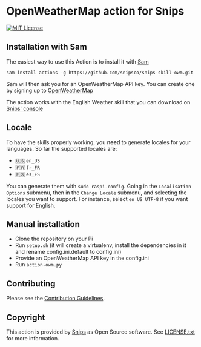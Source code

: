 # OpenWeatherMap action for Snips

[![MIT License](https://img.shields.io/badge/license-MIT-blue.svg)](https://raw.githubusercontent.com/snipsco/snips-skill-owm/master/LICENSE.txt)

## Installation with Sam

The easiest way to use this Action is to install it with [Sam](https://snips.gitbook.io/getting-started/installation)

`sam install actions -g https://github.com/snipsco/snips-skill-owm.git`

Sam will then ask you for an OpenWeatherMap API key. You can create one by signing up to [OpenWeatherMap](https://openweathermap.org)

The action works with the English Weather skill that you can download on [Snips' console](https://console.snips.ai)

## Locale

To have the skills properly working, you **need** to generate locales for your languages.  So far the supported locales are:

- 🇺🇸 `en_US`
- 🇫🇷 `fr_FR`
- :es: `es_ES`

You can generate them with `sudo raspi-config`. Going in the `Localisation Options` submenu, then in the `Change Locale` submenu, and selecting the locales you want to support. For instance, select `en_US UTF-8` if you want support for English. 

## Manual installation

- Clone the repository on your Pi
- Run `setup.sh` (it will create a virtualenv, install the dependencies in it and rename config.ini.default to config.ini)
- Provide an OpenWeatherMap API key in the config.ini
- Run `action-owm.py`

## Contributing

Please see the [Contribution Guidelines](https://github.com/snipsco/snips-skill-owm/blob/master/CONTRIBUTING.md).

## Copyright

This action is provided by [Snips](https://www.snips.ai) as Open Source software. See [LICENSE.txt](https://github.com/snipsco/snips-skill-owm/blob/master/LICENSE.txt) for more information.
